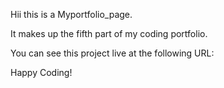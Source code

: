 Hii this is a Myportfolio_page.

It makes up the fifth part of my coding portfolio.

You can see this project live at the following URL:



Happy Coding!